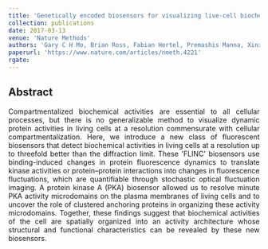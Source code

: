 ```yaml
---
title: 'Genetically encoded biosensors for visualizing live-cell biochemical activity at super-resolution'
collection: publications
date: 2017-03-13
venue: 'Nature Methods'
authors: 'Gary C H Mo, Brian Ross, Fabian Hertel, Premashis Manna, Xinxing Yang, Eric Greenwald, Chris Booth, Ashlee M Plummer, Brian Tenner, Zan Chen, Yuxiao Wang, Eileen J Kennedy, Philip A Cole, Karen G Fleming, Amy Palmer, Ralph Jimenez, Jie Xiao, Peter Dedecker, Jin Zhang'
paperurl: 'https://www.nature.com/articles/nmeth.4221'
rgate:
---
```


<h2> Abstract </h2>
<p align= "justify">
Compartmentalized biochemical activities are essential to all cellular processes, but there is no generalizable method to visualize dynamic protein activities in living cells at a resolution commensurate with cellular compartmentalization. Here, we introduce a new class of fluorescent biosensors that detect biochemical activities in living cells at a resolution up to threefold better than the diffraction limit. These 'FLINC' biosensors use binding-induced changes in protein fluorescence dynamics to translate kinase activities or protein–protein interactions into changes in fluorescence fluctuations, which are quantifiable through stochastic optical fluctuation imaging. A protein kinase A (PKA) biosensor allowed us to resolve minute PKA activity microdomains on the plasma membranes of living cells and to uncover the role of clustered anchoring proteins in organizing these activity microdomains. Together, these findings suggest that biochemical activities of the cell are spatially organized into an activity architecture whose structural and functional characteristics can be revealed by these new biosensors.
